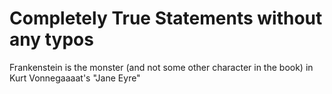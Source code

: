 # Completely True Statements without any typos

Frankenstein is the monster (and not some other character in the book) in Kurt Vonnegaaaat's "Jane Eyre"
